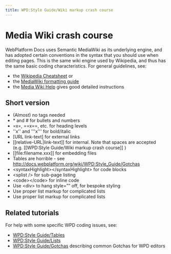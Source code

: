 ```yaml
---
title: WPD:Style Guide/Wiki markup crash course
---
```

<h1><span class="mw-headline" id="Media_Wiki_crash_course">Media Wiki crash course</span></h1>
<p>WebPlatform Docs uses Semantic MediaWiki as its underlying engine, and has adopted certain conventions in the syntax that you should use when editing pages. This is the same wiki engine used by Wikipedia, and thus has the same basic coding characteristics. For general guidelines, see:
</p>
<ul><li> the <a rel="nofollow" class="external text" href="http://en.wikipedia.org/wiki/Wikipedia:Cheatsheet">Wikipedia Cheatsheet</a> or</li>
<li> the <a class="external text" href="http://www.mediawiki.org/wiki/Help:Formatting">MediaWiki formatting guide</a></li>
<li> the <a class="external text" href="http://www.mediawiki.org/wiki/Help:Contents">Media Wiki Help</a> gives good detailed instructions</li></ul>
<h2><span class="mw-headline" id="Short_version">Short version</span></h2>
<ul><li> (Almost) no tags needed</li>
<li> * and # for bullets and numbers</li>
<li> =x=, ==x==, etc. for heading levels</li>
<li> &#39;&#39;x&#39;&#39; and &#39;&#39;&#39;x&#39;&#39;&#39; for bold/italic</li>
<li> &#91;URL link-text&#93; for external links</li>
<li> &#91;&#91;relative-URL|link-text&#93;&#93; for internal. Note that spaces are accepted (e.g. &#91;&#91;WPD:Style Guide/Wiki markup crash course&#93;&#93; )</li>
<li> &#91;&#91;file:filename.xxx&#93;&#93; for embedding files</li>
<li> Tables are horrible - see <a rel="nofollow" class="external free" href="http://docs.webplatform.org/wiki/WPD:Style_Guide/Gotchas">http://docs.webplatform.org/wiki/WPD:Style_Guide/Gotchas</a></li>
<li> &#60;syntaxHighlight&#62;&#60;/syntaxHighlight&#62; for code blocks</li>
<li> &#60;splist&#160;/&#62; for sub-page listing</li>
<li> &#60;code&#62;&#60;/code&#62; for inline code</li>
<li> Use &#60;div&#62; to hang style=”” off, for bespoke styling</li>
<li> Use proper list markup for complicated lists</li>
<li> Use proper list markup for complicated lists</li></ul>
<h2><span class="mw-headline" id="Related_tutorials">Related tutorials</span></h2>
<p>For help with some specific WPD coding issues, see:
</p>
<ul><li> <a href="/wiki/WPD:Style_Guide/Tables" title="WPD:Style Guide/Tables">WPD:Style Guide/Tables</a></li>
<li> <a href="/wiki/WPD:Style_Guide/Lists" title="WPD:Style Guide/Lists">WPD:Style Guide/Lists</a> </li>
<li> <a href="/wiki/WPD:Style_Guide/Gotchas" title="WPD:Style Guide/Gotchas">WPD:Style Guide/Gotchas</a> describing common Gotchas for WPD editors</li></ul>

<!-- 
NewPP limit report
CPU time usage: 0.017 seconds
Real time usage: 0.019 seconds
Preprocessor visited node count: 10/1000000
Preprocessor generated node count: 16/1000000
Post‐expand include size: 0/2097152 bytes
Template argument size: 0/2097152 bytes
Highest expansion depth: 2/40
Expensive parser function count: 0/100
-->

<!-- 
Transclusion expansion time report (%,ms,calls,template)
100.00%    0.000      1 - -total
-->

<!-- Saved in parser cache with key wpwiki:pcache:idhash:11207-0!*!0!!*!*!*!esi=1 and timestamp 20150731094814 and revision id 38467
 -->
